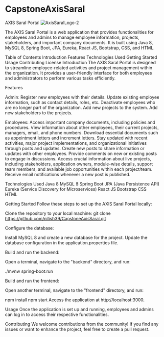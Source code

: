 # CapstoneAxisSaral
AXIS Saral Portal
![AxisSaralLogo-2](https://github.com/nitish39/CapstoneAxisSaral/assets/21340405/e9aa915e-0eb5-4362-bb93-071cbdf4d2ce)

The AXIS Saral Portal is a web application that provides functionalities for employees and admins to manage employee information, projects, stakeholders, and important company documents. It is built using Java 8, MySQL 8, Spring Boot, JPA, Eureka, React JS, Bootstrap, CSS, and HTML.

Table of Contents
Introduction
Features
Technologies Used
Getting Started
Usage
Contributing
License
Introduction
The AXIS Saral Portal is designed to streamline employee-related activities and project management within the organization. It provides a user-friendly interface for both employees and administrators to perform various tasks efficiently.

Features

Admin:
Register new employees with their details.
Update existing employee information, such as contact details, roles, etc.
Deactivate employees who are no longer part of the organization.
Add new projects to the system.
Add new stakeholders to the projects.

Employees:
Access important company documents, including policies and procedures.
View information about other employees, their current projects, managers, email, and phone numbers.
Download essential documents such as appointment letters and increment letters.
Stay updated with recent activities, major project implementations, and organizational initiatives through posts and updates.
Create new posts to share information or updates with other employees.
Provide comments on new or existing posts to engage in discussions.
Access crucial information about live projects, including stakeholders, application owners, module-wise details, support team members, and available job opportunities within each project/team.
Receive email notifications whenever a new post is published.

Technologies Used
Java 8
MySQL 8
Spring Boot
JPA (Java Persistence API)
Eureka (Service Discovery for Microservices)
React JS
Bootstrap
CSS
HTML

Getting Started
Follow these steps to set up the AXIS Saral Portal locally:

Clone the repository to your local machine:
git clone https://github.com/nitish39/CapstoneAxisSaral.git

Configure the database:

Install MySQL 8 and create a new database for the project.
Update the database configuration in the application.properties file.

Build and run the backend:

Open a terminal, navigate to the "backend" directory, and run:

./mvnw spring-boot:run

Build and run the frontend:

Open another terminal, navigate to the "frontend" directory, and run:

npm install
npm start
Access the application at http://localhost:3000.

Usage
Once the application is set up and running, employees and admins can log in to access their respective functionalities.

Contributing
We welcome contributions from the community! If you find any issues or want to enhance the project, feel free to create a pull request.
